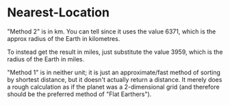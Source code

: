 # Nearest-Location
"Method 2" is in km. You can tell since it uses the value 6371, which is the approx radius of the Earth in kilometres.

To instead get the result in miles, just substitute the value 3959, which is the radius of the Earth in miles.

"Method 1" is in neither unit; it is just an approximate/fast method of sorting by shortest distance, but it doesn't actually return a distance. It merely does a rough calculation as if the planet was a 2-dimensional grid (and therefore should be the preferred method of "Flat Earthers").
